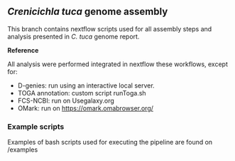 ## *Crenicichla tuca* genome assembly
This branch contains nextflow scripts used for all assembly steps and analysis presented in *C. tuca* genome report.

**Reference**

All analysis were performed integrated in nextflow these workflows, except for:
* D-genies: run using an interactive local server.
* TOGA annotation: custom script runToga.sh
* FCS-NCBI: run on Usegalaxy.org
* OMark: run on https://omark.omabrowser.org/


### Example scripts 
Examples of bash scripts used for executing the pipeline are found on /examples
